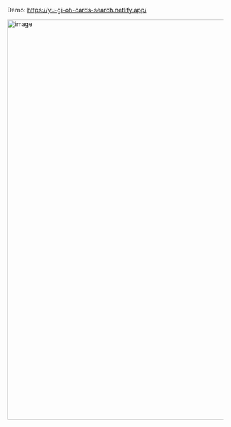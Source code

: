 Demo: https://yu-gi-oh-cards-search.netlify.app/

<img width="930" alt="image" src="https://user-images.githubusercontent.com/59810304/178573626-63f9ea0e-2d40-4200-a411-ef2ab606f338.png">



